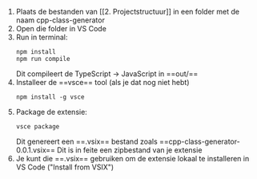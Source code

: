 1. Plaats de bestanden van [[2. Projectstructuur]] in een folder met de naam cpp-class-generator
2. Open die folder in VS Code
3. Run in terminal:
   ```
   npm install
   npm run compile
   ```
   Dit compileert de TypeScript -> JavaScript in ==out/==
4. Installeer de ==vsce== tool (als je dat nog niet hebt)
   ```
   npm install -g vsce
   ```
5. Package de extensie:
   ```
   vsce package
   ```
   Dit genereert een ==.vsix== bestand zoals ==cpp-class-generator-0.0.1.vsix==
   Dit is in feite een zipbestand van je extensie
6. Je kunt die ==.vsix== gebruiken om de extensie lokaal te installeren in VS Code ("Install from VSIX")
   